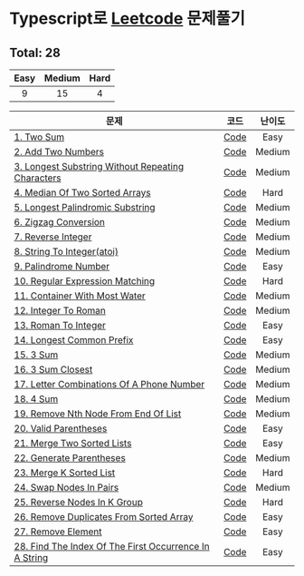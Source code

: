 # Typescript로 [Leetcode](https://leetcode.com/problemset/all/) 문제풀기
  
  ## Total: 28
  
  | Easy | Medium | Hard |
  | :--: | :----: | :--: |
  |  9   |   15   |  4   |
  
  | 문제                                                                                                                               |                                                                   코드                                                                   | 난이도 |
  | ---------------------------------------------------------------------------------------------------------------------------------- | :--------------------------------------------------------------------------------------------------------------------------------------: | :----: |
  [1. Two Sum](https://leetcode.com/problems/two-sum/) | [Code](https://github.com/jewook3617/leetcode-with-typescript/blob/master/src/%230001-two-sum.ts) | Easy
[2. Add Two Numbers](https://leetcode.com/problems/add-two-numbers/) | [Code](https://github.com/jewook3617/leetcode-with-typescript/blob/master/src/%230002-add-two-numbers.ts) | Medium
[3. Longest Substring Without Repeating Characters](https://leetcode.com/problems/longest-substring-without-repeating-characters/) | [Code](https://github.com/jewook3617/leetcode-with-typescript/blob/master/src/%230003-longest-substring-without-repeating-characters.ts) | Medium
[4. Median Of Two Sorted Arrays](https://leetcode.com/problems/median-of-two-sorted-arrays/) | [Code](https://github.com/jewook3617/leetcode-with-typescript/blob/master/src/%230004-median-of-two-sorted-arrays.ts) | Hard
[5. Longest Palindromic Substring](https://leetcode.com/problems/longest-palindromic-substring/) | [Code](https://github.com/jewook3617/leetcode-with-typescript/blob/master/src/%230005-longest-palindromic-substring.ts) | Medium
[6. Zigzag Conversion](https://leetcode.com/problems/zigzag-conversion/) | [Code](https://github.com/jewook3617/leetcode-with-typescript/blob/master/src/%230006-zigzag-conversion.ts) | Medium
[7. Reverse Integer](https://leetcode.com/problems/reverse-integer/) | [Code](https://github.com/jewook3617/leetcode-with-typescript/blob/master/src/%230007-reverse-integer.ts) | Medium
[8. String To Integer(atoi)](https://leetcode.com/problems/string-to-integer-atoi/) | [Code](https://github.com/jewook3617/leetcode-with-typescript/blob/master/src/%230008-string-to-integer(atoi).ts) | Medium
[9. Palindrome Number](https://leetcode.com/problems/palindrome-number/) | [Code](https://github.com/jewook3617/leetcode-with-typescript/blob/master/src/%230009-palindrome-number.ts) | Easy
[10. Regular Expression Matching](https://leetcode.com/problems/regular-expression-matching/) | [Code](https://github.com/jewook3617/leetcode-with-typescript/blob/master/src/%230010-regular-expression-matching.ts) | Hard
[11. Container With Most Water](https://leetcode.com/problems/container-with-most-water/) | [Code](https://github.com/jewook3617/leetcode-with-typescript/blob/master/src/%230011-container-with-most-water.ts) | Medium
[12. Integer To Roman](https://leetcode.com/problems/integer-to-roman/) | [Code](https://github.com/jewook3617/leetcode-with-typescript/blob/master/src/%230012-integer-to-roman.ts) | Medium
[13. Roman To Integer](https://leetcode.com/problems/roman-to-integer/) | [Code](https://github.com/jewook3617/leetcode-with-typescript/blob/master/src/%230013-roman-to-integer.ts) | Easy
[14. Longest Common Prefix](https://leetcode.com/problems/longest-common-prefix/) | [Code](https://github.com/jewook3617/leetcode-with-typescript/blob/master/src/%230014-longest-common-prefix.ts) | Easy
[15. 3 Sum](https://leetcode.com/problems/3sum/) | [Code](https://github.com/jewook3617/leetcode-with-typescript/blob/master/src/%230015-3-sum.ts) | Medium
[16. 3 Sum Closest](https://leetcode.com/problems/3sum-closest/) | [Code](https://github.com/jewook3617/leetcode-with-typescript/blob/master/src/%230016-3-sum-closest.ts) | Medium
[17. Letter Combinations Of A Phone Number](https://leetcode.com/problems/letter-combinations-of-a-phone-number/) | [Code](https://github.com/jewook3617/leetcode-with-typescript/blob/master/src/%230017-letter-combinations-of-a-phone-number.ts) | Medium
[18. 4 Sum](https://leetcode.com/problems/4sum/) | [Code](https://github.com/jewook3617/leetcode-with-typescript/blob/master/src/%230018-4-sum.ts) | Medium
[19. Remove Nth Node From End Of List](https://leetcode.com/problems/remove-nth-node-from-end-of-list/) | [Code](https://github.com/jewook3617/leetcode-with-typescript/blob/master/src/%230019-remove-Nth-node-from-end-of-list.ts) | Medium
[20. Valid Parentheses](https://leetcode.com/problems/valid-parentheses/) | [Code](https://github.com/jewook3617/leetcode-with-typescript/blob/master/src/%230020-valid-parentheses.ts) | Easy
[21. Merge Two Sorted Lists](https://leetcode.com/problems/merge-two-sorted-lists/submissions/) | [Code](https://github.com/jewook3617/leetcode-with-typescript/blob/master/src/%230021-merge-two-sorted-lists.ts) | Easy
[22. Generate Parentheses](https://leetcode.com/problems/generate-parentheses/) | [Code](https://github.com/jewook3617/leetcode-with-typescript/blob/master/src/%230022-generate-parentheses.ts) | Medium
[23. Merge K Sorted List](https://leetcode.com/problems/merge-k-sorted-lists/) | [Code](https://github.com/jewook3617/leetcode-with-typescript/blob/master/src/%230023-merge-k-sorted-list.ts) | Hard
[24. Swap Nodes In Pairs](https://leetcode.com/problems/swap-nodes-in-pairs/) | [Code](https://github.com/jewook3617/leetcode-with-typescript/blob/master/src/%230024-swap-nodes-in-pairs.ts) | Medium
[25. Reverse Nodes In K Group](https://leetcode.com/problems/reverse-nodes-in-k-group/) | [Code](https://github.com/jewook3617/leetcode-with-typescript/blob/master/src/%230025-reverse-nodes-in-k-group.ts) | Hard
[26. Remove Duplicates From Sorted Array](https://leetcode.com/problems/remove-duplicates-from-sorted-array/) | [Code](https://github.com/jewook3617/leetcode-with-typescript/blob/master/src/%230026-remove-duplicates-from-sorted-array.ts) | Easy
[27. Remove Element](https://leetcode.com/problems/remove-element/) | [Code](https://github.com/jewook3617/leetcode-with-typescript/blob/master/src/%230027-remove-element.ts) | Easy
[28. Find The Index Of The First Occurrence In A String](https://leetcode.com/problems/find-the-index-of-the-first-occurrence-in-a-string/) | [Code](https://github.com/jewook3617/leetcode-with-typescript/blob/master/src/%230028-find-the-index-of-the-first-occurrence-in-a-string.ts) | Easy
  